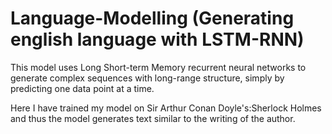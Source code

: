 # Language-Modelling (Generating english language with LSTM-RNN)

This model uses Long Short-term Memory recurrent neural networks to generate complex sequences with long-range structure, simply by predicting one data point at a time.

Here I have trained my model on Sir Arthur Conan Doyle's:Sherlock Holmes and thus the model generates text similar to the writing of the author. 
